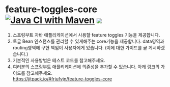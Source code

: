 # feature-toggles-core [![Java CI with Maven](https://github.com/frjufvjn/feature-toggles-core/actions/workflows/maven.yml/badge.svg)](https://github.com/frjufvjn/feature-toggles-core/actions/workflows/maven.yml) [![](https://jitpack.io/v/frjufvjn/feature-toggles-core.svg)](https://jitpack.io/#frjufvjn/feature-toggles-core)

1. 스프링부트 자바 애플리케이션에서 사용할 feature toggles 기능을 제공합니다.
2. 토글 Bean 인스턴스를 관리할 수 있게해주는 core기능을 제공합니다. data영역과 routing영역에 구현 책임이 사용자에게 있습니다. (이에 대한 가이드를 곧 게시하겠습니다.)
3. 기본적인 사용방법은 테스트 코드를 참고해주세요.
4. 여러분의 스프링부트 애플리케이션에 의존성을 추가할 수 있습니다. 아래 링크의 가이드를 참고해주세요.   
   https://jitpack.io/#frjufvjn/feature-toggles-core

